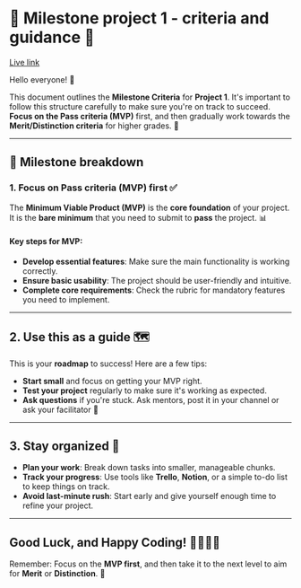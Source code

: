 # 🎯 **Milestone project 1 - criteria and guidance** 🎯

[Live link](https://cimarko.github.io/milestone-criteria-2/)

Hello everyone! 👋

This document outlines the **Milestone Criteria** for **Project 1**. It's important to follow this structure carefully to make sure you're on track to succeed. **Focus on the Pass criteria (MVP)** first, and then gradually work towards the **Merit/Distinction criteria** for higher grades. 🚀

---

## **📌 Milestone breakdown**

### **1. Focus on Pass criteria (MVP) first** ✅

The **Minimum Viable Product (MVP)** is the **core foundation** of your project. It is the **bare minimum** that you need to submit to **pass** the project. 📊 

#### Key steps for MVP:
- **Develop essential features**: Make sure the main functionality is working correctly.
- **Ensure basic usability**: The project should be user-friendly and intuitive.
- **Complete core requirements**: Check the rubric for mandatory features you need to implement.

---


## **2. Use this as a guide** 🗺️

This is your **roadmap** to success! Here are a few tips:
- **Start small** and focus on getting your MVP right.
- **Test your project** regularly to make sure it's working as expected.
- **Ask questions** if you're stuck. Ask mentors, post it in your channel or ask your facilitator 💬

---

## **3. Stay organized** 📅

- **Plan your work**: Break down tasks into smaller, manageable chunks.
- **Track your progress**: Use tools like **Trello**, **Notion**, or a simple to-do list to keep things on track.
- **Avoid last-minute rush**: Start early and give yourself enough time to refine your project.

---

## **Good Luck, and Happy Coding!** 👨‍💻👩‍💻

Remember: Focus on the **MVP first**, and then take it to the next level to aim for **Merit** or **Distinction**. 💪
